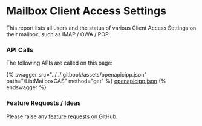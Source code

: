 # Mailbox Client Access Settings

This report lists all users and the status of various Client Access Settings on their mailbox, such as IMAP / OWA / POP.

### API Calls

The following APIs are called on this page:

{% swagger src="../../.gitbook/assets/openapicipp.json" path="/ListMailboxCAS" method="get" %}
[openapicipp.json](../../.gitbook/assets/openapicipp.json)
{% endswagger %}

### Feature Requests / Ideas

Please raise any [feature requests](https://github.com/KelvinTegelaar/CIPP/issues/new?assignees=\&labels=\&template=feature\_request.md\&title=FEATURE+REQUEST%3A+) on GitHub.
